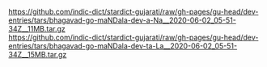 https://github.com/indic-dict/stardict-gujarati/raw/gh-pages/gu-head/dev-entries/tars/bhagavad-go-maNDala-dev-a-Na__2020-06-02_05-51-34Z__11MB.tar.gz  
https://github.com/indic-dict/stardict-gujarati/raw/gh-pages/gu-head/dev-entries/tars/bhagavad-go-maNDala-dev-ta-La__2020-06-02_05-51-34Z__15MB.tar.gz  
